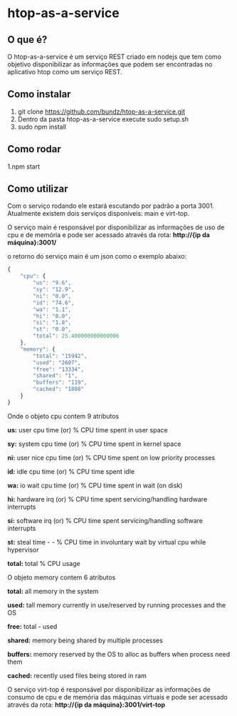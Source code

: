 # htop-as-a-service

## O que é?

O htop-as-a-service é um serviço REST criado em nodejs que tem como objetivo disponibilizar as informações que podem ser encontradas no aplicativo htop como um serviço REST. 

## Como instalar

1. git clone https://github.com/bundz/htop-as-a-service.git
2. Dentro da pasta htop-as-a-service execute sudo setup.sh
3. sudo npm install

## Como rodar
1.npm start

## Como utilizar
Com o serviço rodando ele estará escutando por padrão a porta 3001. Atualmente existem dois serviços disponíveis: main e virt-top.

O serviço main é responsável por disponibilizar as informações de uso de cpu e de memória e pode ser acessado através da rota:
**http://{ip da máquina}:3001/**

o retorno do serviço main é um json como o exemplo abaixo:

```javascript
{
	"cpu": {
		"us": "9.6",
		"sy": "12.9",
		"ni": "0.0",
		"id": "74.6",
		"wa": "1.1",
		"hi": "0.0",
		"si": "1.8",
		"st": "0.0",
		"total": 25.400000000000006
	},
	"memory": {
		"total": "15942",
		"used": "2607",
		"free": "13334",
		"shared": "1",
		"buffers": "119",
		"cached": "1808"
	}
}
```

Onde o objeto cpu contem 9 atributos

**us:** user cpu time (or) % CPU time spent in user space

**sy:** system cpu time (or) % CPU time spent in kernel space

**ni:** user nice cpu time (or) % CPU time spent on low priority processes

**id:** idle cpu time (or) % CPU time spent idle

**wa:** io wait cpu time (or) % CPU time spent in wait (on disk)

**hi:** hardware irq (or) % CPU time spent servicing/handling hardware interrupts

**si:** software irq (or) % CPU time spent servicing/handling software interrupts

**st:** steal time - - % CPU time in involuntary wait by virtual cpu while hypervisor

**total:** total % CPU usage

O objeto memory contem 6 atributos

**total:** all memory in the system

**used:** tall memory currently in use/reserved by running processes and the OS

**free:** total - used

**shared:** memory being shared by multiple processes

**buffers:** memory reserved by the OS to alloc as buffers when process need them

**cached:** recently used files being stored in ram

O serviço virt-top é responsável por disponibilizar as informações de consumo de cpu e de memória das máquinas virtuais e pode ser acessado através da rota:
**http://{ip da máquina}:3001/virt-top**
